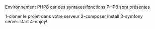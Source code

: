 Environnement PHP8 
car des syntaxes/fonctions PHP8 sont présentes

1-cloner le projet dans votre serveur
2-composer install
3-symfony server:start
4-enjoy!